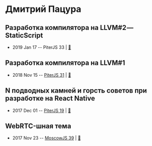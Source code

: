 # Дмитрий Пацура

## Разработка компилятора на LLVM#2 — StaticScript
- 2019 Jan 17 -- PiterJS 33  | [:notebook:](https://fs.piterjs.org/events/33/patsura.pdf)  
## Разработка компилятора на LLVM#1
- 2018 Nov 15 -- [PiterJS 31](https://www.youtube.com/watch?v=KjJn-J8d1Xc)  | [:notebook:](https://fs.piterjs.org/events/31/patsura.pdf)  
## N подводных камней и горсть советов при разработке на React Native
- 2017 Dec 01 -- [PiterJS 19](https://www.youtube.com/watch?v=qehnKIu30mY)  | [:notebook:](https://github.com/piterjs/piterjs.org/blob/master/events/19/3_%D0%94%D0%BC%D0%B8%D1%82%D1%80%D0%B8%D0%B9_%D0%9F%D0%B0%D1%86%D1%83%D1%80%D0%B0.pdf)  
## WebRTC-шная тема
- 2017 Nov 23 -- [MoscowJS 39](https://www.youtube.com/watch?v=nqigzFbAYM0)  | [:notebook:](https://cloud.mail.ru/public/8Cts/eLoH5k7i7)  
